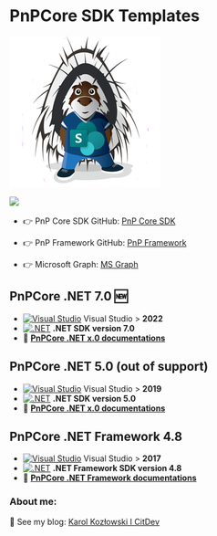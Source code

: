 ﻿# PnPCore SDK Templates

![PNP logo.](./README/pnp_core_template_img.png)

![](https://img.shields.io/badge/Microsoft_SharePoint-0078D4?style=for-the-badge&logo=microsoft-sharepoint&logoColor=white)

- 👉 PnP Core SDK  GitHub: [PnP Core SDK](https://github.com/pnp/pnpcore)

- 👉 PnP Framework GitHub: [PnP Framework](https://github.com/pnp/pnpframework)

- 👉 Microsoft Graph: [MS Graph](https://learn.microsoft.com/pl-pl/graph/api/overview?view=graph-rest-1.0)

## PnPCore .NET 7.0 :new:
- [![Visual Studio](https://img.shields.io/badge/--6C33AF?logo=visual%20studio)](https://visualstudio.microsoft.com/) Visual Studio > **2022**
- [![.NET](https://img.shields.io/badge/--512BD4?logo=.net&logoColor=ffffff)](https://dotnet.microsoft.com/) **.NET SDK version 7.0**
- :bookmark_tabs: **[PnPCore .NET x.0 documentations](docs/netDoc.md)**


## PnPCore .NET 5.0 (out of support)
- [![Visual Studio](https://img.shields.io/badge/--6C33AF?logo=visual%20studio)](https://visualstudio.microsoft.com/) Visual Studio > **2019**
- [![.NET](https://img.shields.io/badge/--512BD4?logo=.net&logoColor=ffffff)](https://dotnet.microsoft.com/) **.NET SDK version 5.0**
- :bookmark_tabs: **[PnPCore .NET x.0 documentations](docs/netDoc.md)**

## PnPCore .NET Framework 4.8
- [![Visual Studio](https://img.shields.io/badge/--6C33AF?logo=visual%20studio)](https://visualstudio.microsoft.com/) Visual Studio > **2017**
- [![.NET](https://img.shields.io/badge/--512BD4?logo=.net&logoColor=ffffff)](https://dotnet.microsoft.com/) **.NET Framework SDK version 4.8**
 - :bookmark_tabs: **[PnPCore .NET Framework documentations](docs/framworkDoc.md)**
 
### About me:
🪪 See my blog: [Karol Kozłowski I CitDev](https://citdev.pl/blog/)